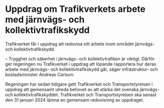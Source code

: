 # Uppdrag om Trafikverkets arbete med järnvägs- och kollektivtrafikskydd

Trafikverket får i uppdrag att redovisa sitt arbete inom området järnvägs- och kollektivtrafikskydd.

– Trygghet och säkerhet i järnvägs- och kollektivtrafiken är viktigt. Därför ger regeringen nu Trafikverket i uppdrag att löpande rapportera hur deras arbete med järnvägs- och kollektivtrafikskydd går, säger infrastruktur- och bostadsminister Andreas Carlson.

Regeringen har sedan tidigare gett Trafikverket och Transportstyrelsen i uppdrag att gemensamt utreda behovet av att stärka det svenska järnvägs-och kollektivtrafikskyddet. Trafikverket och Transportstyrelsen ska senast den 31 januari 2024 lämna en gemensam redovisning av uppdraget.
